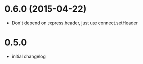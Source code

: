 # 0.6.0 (2015-04-22)

  * Don't depend on express.header, just use connect.setHeader

# 0.5.0

  * initial changelog
